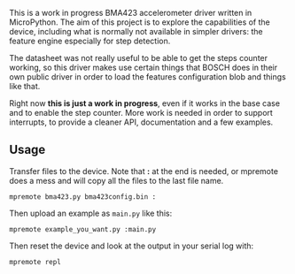This is a work in progress BMA423 accelerometer driver written in MicroPython.
The aim of this project is to explore the capabilities of the device, including
what is normally not available in simpler drivers: the feature engine especially
for step detection.

The datasheet was not really useful to be able to get the steps counter working,
so this driver makes use certain things that BOSCH does in their own public
driver in order to load the features configuration blob and things like that.

Right now **this is just a work in progress**, even if it works in the base
case and to enable the step counter. More work is needed in order to support
interrupts, to provide a cleaner API, documentation and a few examples.

## Usage

Transfer files to the device. Note that **:** at the end is needed, or
mpremote does a mess and will copy all the files to the last file name.

    mpremote bma423.py bma423config.bin :

Then upload an example as `main.py` like this:

    mpremote example_you_want.py :main.py

Then reset the device and look at the output in your serial log with:

    mpremote repl

